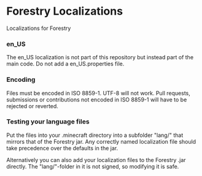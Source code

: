 Forestry Localizations
======================

Localizations for Forestry

### en_US

The en_US localization is not part of this repository but instead part of the main code. Do not add a en_US.properties file.

### Encoding

Files must be encoded in ISO 8859-1. UTF-8 will not work. Pull requests, submissions or contributions not encoded in ISO 8859-1 will have to be rejected or reverted.

### Testing your language files

Put the files into your .minecraft directory into a subfolder "lang/" that mirrors that of the Forestry jar. Any correctly named localization file should take precedence over the defaults in the jar.

Alternatively you can also add your localization files to the Forestry .jar directly. The "lang/"-folder in it is not signed, so modifying it is safe.

